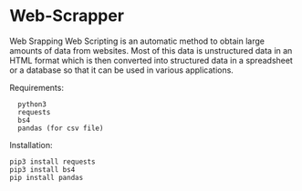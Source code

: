 # Web-Scrapper

Web Srapping 
  Web Scripting is an automatic method to obtain large amounts of data from websites. Most of this data is unstructured data in an HTML format which is then converted into     structured data in a spreadsheet or a database so that it can be used in various applications.
  

Requirements:

      python3
      requests
      bs4
      pandas (for csv file)
  
 
Installation:

    pip3 install requests
    pip3 install bs4
    pip install pandas
  
